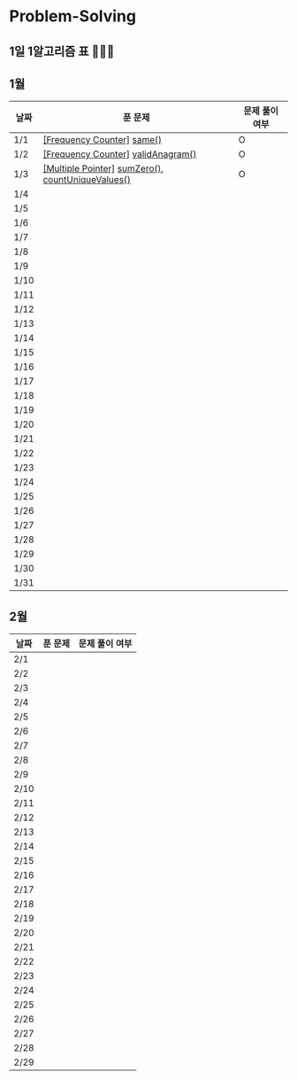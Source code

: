 # Problem-Solving

## 1일 1알고리즘 표 👩🏻‍💻

## 1월

| 날짜 | 푼 문제                                                                                                                                                             | 문제 풀이 여부 |
| ---- | ------------------------------------------------------------------------------------------------------------------------------------------------------------------- | -------------- |
| 1/1  | [[Frequency Counter]](./FrequencyCounter/FrequecyCounter.md) [same()](./FrequencyCounter/same.ts)                                                                   | O              |
| 1/2  | [[Frequency Counter]](./FrequencyCounter/FrequecyCounter.md) [validAnagram()](./FrequencyCounter/validAnagram.ts)                                                   | O              |
| 1/3  | [[Multiple Pointer]](./MultiplePointer/MultiplePointer.md) [sumZero()](./MultiplePointer/sumZero.ts), [countUniqueValues()](./MultiplePointer/countUniqueValues.ts) | O              |
| 1/4  |                                                                                                                                                                     |                |
| 1/5  |                                                                                                                                                                     |                |
| 1/6  |                                                                                                                                                                     |                |
| 1/7  |                                                                                                                                                                     |                |
| 1/8  |                                                                                                                                                                     |                |
| 1/9  |                                                                                                                                                                     |                |
| 1/10 |                                                                                                                                                                     |                |
| 1/11 |                                                                                                                                                                     |                |
| 1/12 |                                                                                                                                                                     |                |
| 1/13 |                                                                                                                                                                     |                |
| 1/14 |                                                                                                                                                                     |                |
| 1/15 |                                                                                                                                                                     |                |
| 1/16 |                                                                                                                                                                     |                |
| 1/17 |                                                                                                                                                                     |                |
| 1/18 |                                                                                                                                                                     |                |
| 1/19 |                                                                                                                                                                     |                |
| 1/20 |                                                                                                                                                                     |                |
| 1/21 |                                                                                                                                                                     |                |
| 1/22 |                                                                                                                                                                     |                |
| 1/23 |                                                                                                                                                                     |                |
| 1/24 |                                                                                                                                                                     |                |
| 1/25 |                                                                                                                                                                     |                |
| 1/26 |                                                                                                                                                                     |                |
| 1/27 |                                                                                                                                                                     |                |
| 1/28 |                                                                                                                                                                     |                |
| 1/29 |                                                                                                                                                                     |                |
| 1/30 |                                                                                                                                                                     |                |
| 1/31 |                                                                                                                                                                     |                |

## 2월

| 날짜 | 푼 문제 | 문제 풀이 여부 |
| ---- | ------- | -------------- |
| 2/1  |         |                |
| 2/2  |         |                |
| 2/3  |         |                |
| 2/4  |         |                |
| 2/5  |         |                |
| 2/6  |         |                |
| 2/7  |         |                |
| 2/8  |         |                |
| 2/9  |         |                |
| 2/10 |         |                |
| 2/11 |         |                |
| 2/12 |         |                |
| 2/13 |         |                |
| 2/14 |         |                |
| 2/15 |         |                |
| 2/16 |         |                |
| 2/17 |         |                |
| 2/18 |         |                |
| 2/19 |         |                |
| 2/20 |         |                |
| 2/21 |         |                |
| 2/22 |         |                |
| 2/23 |         |                |
| 2/24 |         |                |
| 2/25 |         |                |
| 2/26 |         |                |
| 2/27 |         |                |
| 2/28 |         |                |
| 2/29 |         |                |
